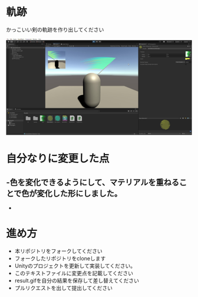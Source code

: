 # 軌跡
かっこいい剣の軌跡を作り出してください

![結果画像](result.jpg)

# 自分なりに変更した点
-色を変化できるようにして、マテリアルを重ねることで色が変化した形にしました。
-
-

# 進め方

- 本リポジトリをフォークしてください
- フォークしたリポジトリをcloneします
- Unityのプロジェクトを更新して実装してください。
- このテキストファイルに変更点を記載してください
- result.gifを自分の結果を保存して差し替えてください
- プルリクエストを出して提出してください
